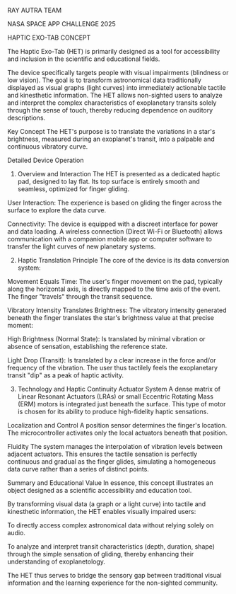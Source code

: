RAY AUTRA TEAM

NASA SPACE APP CHALLENGE 2025

HAPTIC EXO-TAB CONCEPT 


The Haptic Exo-Tab (HET) is primarily designed as a tool for accessibility and inclusion in the scientific and educational fields.

The device specifically targets people with visual impairments (blindness or low vision). The goal is to transform astronomical data traditionally displayed as visual graphs (light curves) into immediately actionable tactile and kinesthetic information. The HET allows non-sighted users to analyze and interpret the complex characteristics of exoplanetary transits solely through the sense of touch, thereby reducing dependence on auditory descriptions.

Key Concept
The HET's purpose is to translate the variations in a star's brightness, measured during an exoplanet's transit, into a palpable and continuous vibratory curve.

Detailed Device Operation
1. Overview and Interaction
The HET is presented as a dedicated haptic pad, designed to lay flat. Its top surface is entirely smooth and seamless, optimized for finger gliding.

User Interaction: The experience is based on gliding the finger across the surface to explore the data curve.

Connectivity: The device is equipped with a discreet interface for power and data loading. A wireless connection (Direct Wi-Fi or Bluetooth) allows communication with a companion mobile app or computer software to transfer the light curves of new planetary systems.

2. Haptic Translation Principle
The core of the device is its data conversion system:

Movement Equals Time: The user's finger movement on the pad, typically along the horizontal axis, is directly mapped to the time axis of the event. The finger "travels" through the transit sequence.

Vibratory Intensity Translates Brightness: The vibratory intensity generated beneath the finger translates the star's brightness value at that precise moment:

High Brightness (Normal State): Is translated by minimal vibration or absence of sensation, establishing the reference state.

Light Drop (Transit): Is translated by a clear increase in the force and/or frequency of the vibration. The user thus tactilely feels the exoplanetary transit "dip" as a peak of haptic activity.

3. Technology and Haptic Continuity
Actuator System
A dense matrix of Linear Resonant Actuators (LRAs) or small Eccentric Rotating Mass (ERM) motors is integrated just beneath the surface. This type of motor is chosen for its ability to produce high-fidelity haptic sensations.

Localization and Control
A position sensor determines the finger's location. The microcontroller activates only the local actuators beneath that position.

Fluidity
The system manages the interpolation of vibration levels between adjacent actuators. This ensures the tactile sensation is perfectly continuous and gradual as the finger glides, simulating a homogeneous data curve rather than a series of distinct points.

Summary and Educational Value
In essence, this concept illustrates an object designed as a scientific accessibility and education tool.

By transforming visual data (a graph or a light curve) into tactile and kinesthetic information, the HET enables visually impaired users:

To directly access complex astronomical data without relying solely on audio.

To analyze and interpret transit characteristics (depth, duration, shape) through the simple sensation of gliding, thereby enhancing their understanding of exoplanetology.

The HET thus serves to bridge the sensory gap between traditional visual information and the learning experience for the non-sighted community.
